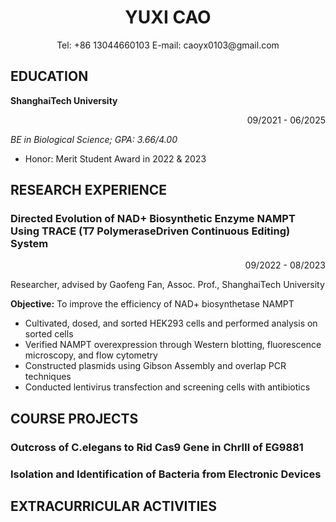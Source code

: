 <h1 align="center">YUXI CAO</h1>

<p align="center">Tel: +86 13044660103 E-mail: caoyx0103@gmail.com</p>
 
## EDUCATION

**ShanghaiTech University**   <p align="right">09/2021 - 06/2025</p>
_BE in Biological Science; GPA: 3.66/4.00_

- Honor: Merit Student Award in 2022 & 2023

## RESEARCH EXPERIENCE
### Directed Evolution of NAD+ Biosynthetic Enzyme NAMPT Using TRACE (T7 PolymeraseDriven Continuous Editing) System
 <p align="right">09/2022 - 08/2023</p>

Researcher, advised by Gaofeng Fan, Assoc. Prof., ShanghaiTech University

**Objective:** To improve the efficiency of NAD+ biosynthetase NAMPT
- Cultivated, dosed, and sorted HEK293 cells and performed analysis on sorted cells
- Verified NAMPT overexpression through Western blotting, fluorescence microscopy, and flow cytometry
- Constructed plasmids using Gibson Assembly and overlap PCR techniques
- Conducted lentivirus transfection and screening cells with antibiotics


## COURSE PROJECTS
### Outcross of C.elegans to Rid Cas9 Gene in ChrⅢ of EG9881
### Isolation and Identification of Bacteria from Electronic Devices

## EXTRACURRICULAR ACTIVITIES
